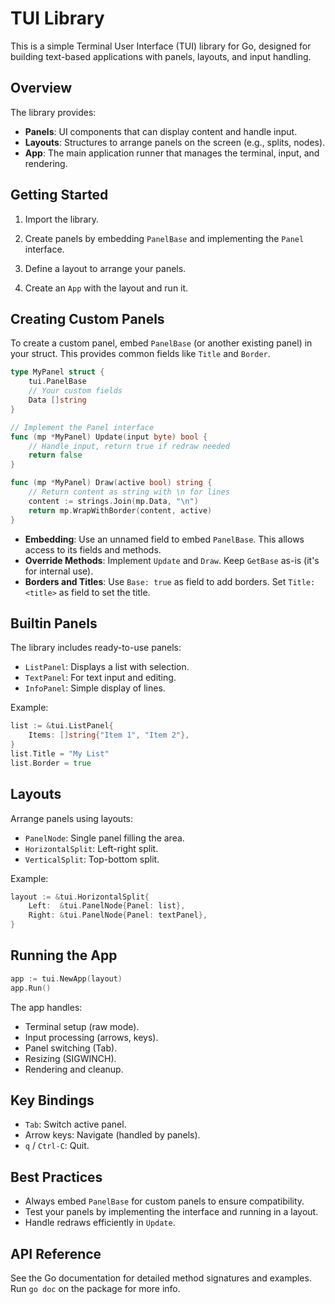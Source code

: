 # TUI Library

This is a simple Terminal User Interface (TUI) library for Go, designed for building text-based applications with panels, layouts, and input handling.

## Overview

The library provides:
- **Panels**: UI components that can display content and handle input.
- **Layouts**: Structures to arrange panels on the screen (e.g., splits, nodes).
- **App**: The main application runner that manages the terminal, input, and rendering.

## Getting Started

1. Import the library.

2. Create panels by embedding `PanelBase` and implementing the `Panel` interface.

3. Define a layout to arrange your panels.

4. Create an `App` with the layout and run it.

## Creating Custom Panels

To create a custom panel, embed `PanelBase` (or another existing panel) in your struct. This provides common fields like `Title` and `Border`.

```go
type MyPanel struct {
    tui.PanelBase
    // Your custom fields
    Data []string
}

// Implement the Panel interface
func (mp *MyPanel) Update(input byte) bool {
    // Handle input, return true if redraw needed
    return false
}

func (mp *MyPanel) Draw(active bool) string {
    // Return content as string with \n for lines
    content := strings.Join(mp.Data, "\n")
    return mp.WrapWithBorder(content, active)
}
```

- **Embedding**: Use an unnamed field to embed `PanelBase`. This allows access to its fields and methods.
- **Override Methods**: Implement `Update` and `Draw`. Keep `GetBase` as-is (it's for internal use).
- **Borders and Titles**: Use `Base: true` as field to add borders. Set `Title: <title>` as field to set the title.

## Builtin Panels

The library includes ready-to-use panels:
- `ListPanel`: Displays a list with selection.
- `TextPanel`: For text input and editing.
- `InfoPanel`: Simple display of lines.

Example:
```go
list := &tui.ListPanel{
    Items: []string{"Item 1", "Item 2"},
}
list.Title = "My List"
list.Border = true
```

## Layouts

Arrange panels using layouts:
- `PanelNode`: Single panel filling the area.
- `HorizontalSplit`: Left-right split.
- `VerticalSplit`: Top-bottom split.

Example:
```go
layout := &tui.HorizontalSplit{
    Left:  &tui.PanelNode{Panel: list},
    Right: &tui.PanelNode{Panel: textPanel},
}
```

## Running the App

```go
app := tui.NewApp(layout)
app.Run()
```

The app handles:
- Terminal setup (raw mode).
- Input processing (arrows, keys).
- Panel switching (Tab).
- Resizing (SIGWINCH).
- Rendering and cleanup.

## Key Bindings

- `Tab`: Switch active panel.
- Arrow keys: Navigate (handled by panels).
- `q` / `Ctrl-C`: Quit.

## Best Practices

- Always embed `PanelBase` for custom panels to ensure compatibility.
- Test your panels by implementing the interface and running in a layout.
- Handle redraws efficiently in `Update`.

## API Reference

See the Go documentation for detailed method signatures and examples. Run `go doc` on the package for more info.
